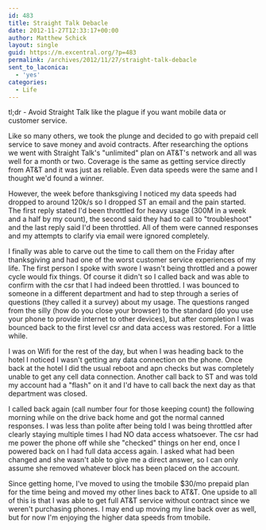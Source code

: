 ```yaml
---
id: 483
title: Straight Talk Debacle
date: 2012-11-27T12:33:17+00:00
author: Matthew Schick
layout: single
guid: https://m.excentral.org/?p=483
permalink: /archives/2012/11/27/straight-talk-debacle
sent_to_laconica:
  - 'yes'
categories:
  - Life
---
```

tl;dr - Avoid Straight Talk like the plague if you want mobile data or customer service. 

Like so many others, we took the plunge and decided to go with prepaid cell service to save money and avoid contracts. After researching the options we went with Straight Talk's "unlimited" plan on AT&T's network and all was well for a month or two. Coverage is the same as getting service directly from AT&T and it was just as reliable. Even data speeds were the same and I thought we'd found a winner. 

However, the week before thanksgiving I noticed my data speeds had dropped to around 120k/s so I dropped ST an email and the pain started. The first reply stated I'd been throttled for heavy usage (300M in a week and a half by my count), the second said they had to call to "troubleshoot" and the last reply said I'd been throttled. All of them were canned responses and my attempts to clarify via email were ignored completely. 

I finally was able to carve out the time to call them on the Friday after thanksgiving and had one of the worst customer service experiences of my life. The first person I spoke with swore I wasn't being throttled and a power cycle would fix things. Of course it didn't so I called back and was able to confirm with the csr that I had indeed been throttled. I was bounced to someone in a different department and had to step through a series of questions (they called it a survey) about my usage. The questions ranged from the silly (how do you close your browser) to the standard (do you use your phone to provide internet to other devices), but after completion I was bounced back to the first level csr and data access was restored. For a little while. 

I was on Wifi for the rest of the day, but when I was heading back to the hotel I noticed I wasn't getting any data connection on the phone. Once back at the hotel I did the usual reboot and apn checks but was completely unable to get any cell data connection. Another call back to ST and was told my account had a "flash" on it and I'd have to call back the next day as that department was closed. 

I called back again (call number four for those keeping count) the following morning while on the drive back home and got the normal canned responses. I was less than polite after being told I was being throttled after clearly staying multiple times I had NO data access whatsoever. The csr had me power the phone off while she "checked" things on her end, once I powered back on I had full data access again. I asked what had been changed and she wasn't able to give me a direct answer, so I can only assume she removed whatever block has been placed on the account. 

Since getting home, I've moved to using the tmobile $30/mo prepaid plan for the time being and moved my other lines back to AT&T. One upside to all of this is that I was able to get full AT&T service without contract since we weren't purchasing phones. I may end up moving my line back over as well, but for now I'm enjoying the higher data speeds from tmobile.